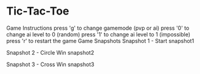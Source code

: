 # Tic-Tac-Toe
Game Instructions
press 'g' to change gamemode (pvp or ai)
press '0' to change ai level to 0 (random)
press '1' to change ai level to 1 (impossible)
press 'r' to restart the game
Game Snapshots
Snapshot 1 - Start
snapshot1

Snapshot 2 - Circle Win
snapshot2

Snapshot 3 - Cross Win
snapshot3
